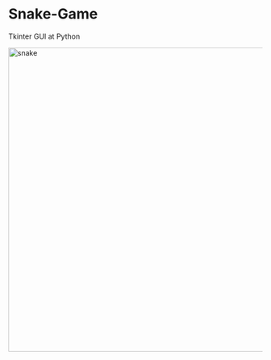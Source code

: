 # Snake-Game
Tkinter GUI at Python

<img width="604" alt="snake" src="https://user-images.githubusercontent.com/108266646/175907492-b73c4d07-3220-4db0-abdf-6b2bfdb87d26.PNG">
